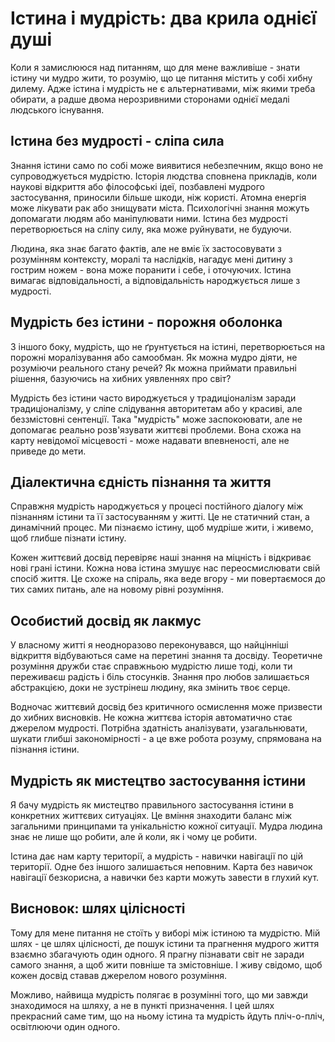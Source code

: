 # Істина і мудрість: два крила однієї душі

Коли я замислююся над питанням, що для мене важливіше - знати істину чи мудро жити, то розумію, що це питання містить у собі хибну дилему. Адже істина і мудрість не є альтернативами, між якими треба обирати, а радше двома нерозривними сторонами однієї медалі людського існування.

## Істина без мудрості - сліпа сила

Знання істини само по собі може виявитися небезпечним, якщо воно не супроводжується мудрістю. Історія людства сповнена прикладів, коли наукові відкриття або філософські ідеї, позбавлені мудрого застосування, приносили більше шкоди, ніж користі. Атомна енергія може лікувати рак або знищувати міста. Психологічні знання можуть допомагати людям або маніпулювати ними. Істина без мудрості перетворюється на сліпу силу, яка може руйнувати, не будуючи.

Людина, яка знає багато фактів, але не вміє їх застосовувати з розумінням контексту, моралі та наслідків, нагадує мені дитину з гострим ножем - вона може поранити і себе, і оточуючих. Істина вимагає відповідальності, а відповідальність народжується лише з мудрості.

## Мудрість без істини - порожня оболонка

З іншого боку, мудрість, що не ґрунтується на істині, перетворюється на порожні моралізування або самообман. Як можна мудро діяти, не розуміючи реального стану речей? Як можна приймати правильні рішення, базуючись на хибних уявленнях про світ?

Мудрість без істини часто вироджується у традиціоналізм заради традиціоналізму, у сліпе слідування авторитетам або у красиві, але беззмістовні сентенції. Така "мудрість" може заспокоювати, але не допомагає реально розв'язувати життєві проблеми. Вона схожа на карту невідомої місцевості - може надавати впевненості, але не приведе до мети.

## Діалектична єдність пізнання та життя

Справжня мудрість народжується у процесі постійного діалогу між пізнанням істини та її застосуванням у житті. Це не статичний стан, а динамічний процес. Ми пізнаємо істину, щоб мудріше жити, і живемо, щоб глибше пізнати істину.

Кожен життєвий досвід перевіряє наші знання на міцність і відкриває нові грані істини. Кожна нова істина змушує нас переосмислювати свій спосіб життя. Це схоже на спіраль, яка веде вгору - ми повертаємося до тих самих питань, але на новому рівні розуміння.

## Особистий досвід як лакмус

У власному житті я неодноразово переконувався, що найцінніші відкриття відбуваються саме на перетині знання та досвіду. Теоретичне розуміння дружби стає справжньою мудрістю лише тоді, коли ти переживаєш радість і біль стосунків. Знання про любов залишається абстракцією, доки не зустрінеш людину, яка змінить твоє серце.

Водночас життєвий досвід без критичного осмислення може призвести до хибних висновків. Не кожна життєва історія автоматично стає джерелом мудрості. Потрібна здатність аналізувати, узагальнювати, шукати глибші закономірності - а це вже робота розуму, спрямована на пізнання істини.

## Мудрість як мистецтво застосування істини

Я бачу мудрість як мистецтво правильного застосування істини в конкретних життєвих ситуаціях. Це вміння знаходити баланс між загальними принципами та унікальністю кожної ситуації. Мудра людина знає не лише що робити, але й коли, як і чому це робити.

Істина дає нам карту території, а мудрість - навички навігації по цій території. Одне без іншого залишається неповним. Карта без навичок навігації безкорисна, а навички без карти можуть завести в глухий кут.

## Висновок: шлях цілісності

Тому для мене питання не стоїть у виборі між істиною та мудрістю. Мій шлях - це шлях цілісності, де пошук істини та прагнення мудрого життя взаємно збагачують один одного. Я прагну пізнавати світ не заради самого знання, а щоб жити повніше та змістовніше. І живу свідомо, щоб кожен досвід ставав джерелом нового розуміння.

Можливо, найвища мудрість полягає в розумінні того, що ми завжди знаходимося на шляху, а не в пункті призначення. І цей шлях прекрасний саме тим, що на ньому істина та мудрість йдуть пліч-о-пліч, освітлюючи один одного.